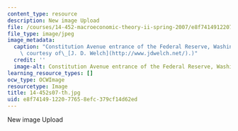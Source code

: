```yaml
---
content_type: resource
description: New image Upload
file: /courses/14-452-macroeconomic-theory-ii-spring-2007/e8f74149122077658efc379cf14d62ed_14-452s07-th.jpg
file_type: image/jpeg
image_metadata:
  caption: "Constitution Avenue entrance of the Federal Reserve, Washington, DC. (Image\
    \ courtesy of\_[J. D. Welch](http://www.jdwelch.net/).)"
  credit: ''
  image-alt: Constitution Avenue entrance of the Federal Reserve, Washington, DC.
learning_resource_types: []
ocw_type: OCWImage
resourcetype: Image
title: 14-452s07-th.jpg
uid: e8f74149-1220-7765-8efc-379cf14d62ed
---
```

New image Upload

